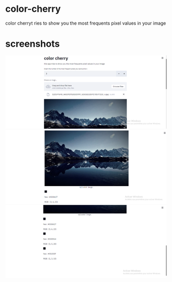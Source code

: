 # color-cherry
color cherryt ries to show you the most frequents pixel values in your image
# screenshots
![App Screenshot](https://github.com/amine-ziad-ounnoughene/color-cherry/blob/ae9c842756fa1b5db916d0d0d63711a2d4dd1507/Capture%20d%E2%80%99%C3%A9cran%20(66).png)
![App Screenshot](https://github.com/amine-ziad-ounnoughene/color-cherry/blob/202950dcf1b3bfa691fab2e339e66066c05ef76f/Capture%20d%E2%80%99%C3%A9cran%20(67).png)
![App Screenshot](https://github.com/amine-ziad-ounnoughene/color-cherry/blob/afe177953db8d0812ffd2909de1e5d7e4b5403dd/Capture%20d%E2%80%99%C3%A9cran%20(65).png)
